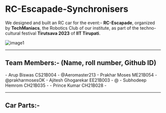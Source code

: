 # RC-Escapade-Synchronisers

We designed and built an RC car for the event:- **RC-Escapade**, organized by **TechManiacs**, the Robotics Club of our institute, as part of the techno-cultural festival **Tirutsava 2023** of **IIT Tirupati**.

![image1]()
<hr>
<h2>Team Members:- (Name, roll number, Github ID)</h2>
- Arup Biswas CS21B004 - @Aeromaster213
- Prakhar Moses ME21B054 - @prakharmosesOK
- Ajitesh Ghogarekar EE21B003 - @
- Subhodeep Hemrom CH21B035 -
- Prince Kumar CH21B028 -
<hr>
<h2>Car Parts:-</h2>

